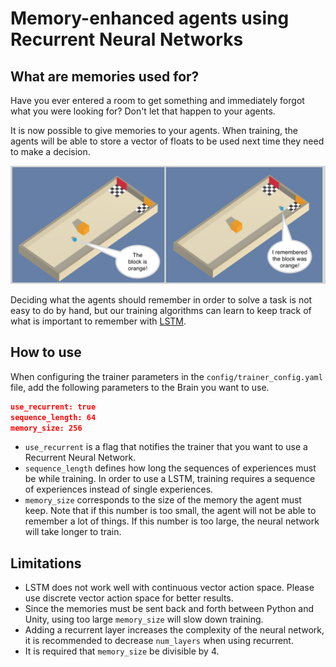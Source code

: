 # Memory-enhanced agents using Recurrent Neural Networks

## What are memories used for?

Have you ever entered a room to get something and immediately forgot what you
were looking for? Don't let that happen to your agents.

It is now possible to give memories to your agents. When training, the agents
will be able to store a vector of floats to be used next time they need to make
a decision.

![Brain Inspector](images/ml-agents-LSTM.png)

Deciding what the agents should remember in order to solve a task is not easy to
do by hand, but our training algorithms can learn to keep track of what is
important to remember with
[LSTM](https://en.wikipedia.org/wiki/Long_short-term_memory).

## How to use

When configuring the trainer parameters in the `config/trainer_config.yaml`
file, add the following parameters to the Brain you want to use.

```json
use_recurrent: true
sequence_length: 64
memory_size: 256
```

* `use_recurrent` is a flag that notifies the  trainer that you want to use a
  Recurrent Neural Network.
* `sequence_length` defines how long the sequences of experiences must be while
  training. In order to use a LSTM, training requires a sequence of experiences
  instead of single experiences.
* `memory_size` corresponds to the size of the memory the agent must keep. Note
  that if this number is too small, the agent will not be able to remember a lot
  of things. If this number is too large, the neural network will take longer to
  train.

## Limitations

* LSTM does not work well with continuous vector action space. Please use
  discrete vector action space for better results.
* Since the memories must be sent back and forth between Python and Unity, using
  too large `memory_size` will slow down training.
* Adding a recurrent layer increases the complexity of the neural network, it is
  recommended to decrease `num_layers` when using recurrent.
* It is required that `memory_size` be divisible by 4.
